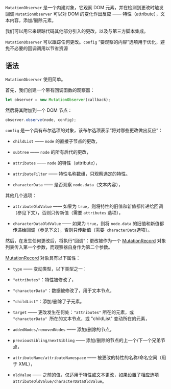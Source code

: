 `MutationObserver` 是一个内建对象，它观察 DOM 元素，并在检测到更改时触发回调
`MutationObserver` 可以对 DOM 的变化作出反应 —— 特性（attribute），文本内容，添加/删除元素。

我们可以用它来跟踪代码其他部分引入的更改，以及与第三方脚本集成。

`MutationObserver` 可以跟踪任何更改。`config` “要观察的内容”选项用于优化，避免不必要的回调调用以节省资源

## 语法
`MutationObserver` 使用简单。

首先，我们创建一个带有回调函数的观察器：

```js
let observer = new MutationObserver(callback);
```

然后将其附加到一个 DOM 节点：

```js
observer.observe(node, config);
```

`config` 是一个具有布尔选项的对象，该布尔选项表示“将对哪些更改做出反应”：

- `childList` —— `node` 的直接子节点的更改，

- `subtree` —— `node` 的所有后代的更改，

- `attributes` —— `node` 的特性（attribute），

- `attributeFilter` —— 特性名称数组，只观察选定的特性。

- `characterData` —— 是否观察 `node.data`（文本内容），

其他几个选项：

- `attributeOldValue` —— 如果为 `true`，则将特性的旧值和新值都传递给回调（参见下文），否则只传新值（需要 `attributes` 选项），

- `characterDataOldValue` —— 如果为 `true`，则将 `node.data` 的旧值和新值都传递给回调（参见下文），否则只传新值（需要` characterData`选项）。

然后，在发生任何更改后，将执行“回调”：更改被作为一个 [MutationRecord](https://dom.spec.whatwg.org/#mutationrecord) 对象列表传入第一个参数，而观察器自身作为第二个参数。

[MutationRecord](https://dom.spec.whatwg.org/#mutationrecord) 对象具有以下属性：

- `type` —— 变动类型，以下类型之一：

- `"attributes"`：特性被修改了，

- `"characterData"`：数据被修改了，用于文本节点，

- `"childList"`：添加/删除了子元素。

- `target` —— 更改发生在何处：`"attributes"` 所在的元素，或 `"characterData" `所在的文本节点，或 "childList" 变动所在的元素，

- `addedNodes/removedNodes` —— 添加/删除的节点，

- `previousSibling/nextSibling` —— 添加/删除的节点的上一个/下一个兄弟节点，

- `attributeName/attributeNamespace` —— 被更改的特性的名称/命名空间（用于 XML），

- `oldValue` —— 之前的值，仅适用于特性或文本更改，如果设置了相应选项 `attributeOldValue/characterDataOldValue`。
